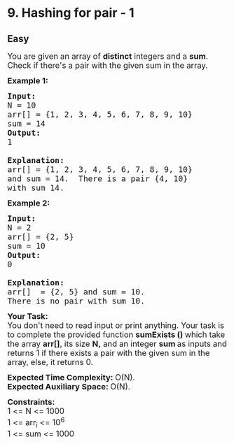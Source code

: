 # 9. Hashing for pair - 1
## Easy 
<div class="problem-statement">
                <p></p><p><span style="font-size:18px">You are given an array of <strong>distinct</strong> integers&nbsp;and&nbsp;a <strong>sum</strong>. Check if there's a pair with the given sum in the array.</span></p>

<p><span style="font-size:18px"><strong>Example 1:</strong></span></p>

<pre><span style="font-size:18px"><strong>Input:
</strong>N = 10
arr[] = {1, 2, 3, 4, 5, 6, 7, 8, 9, 10} 
sum = 14
<strong>Output: 
</strong>1
<strong>
Explanation: 
</strong>arr[] = {</span><span style="font-size:18px">1, 2, 3, 4, 5, 6, 7, 8, 9, 10} 
and sum = 14.&nbsp; There is a pair {4, 10} 
with sum 14.</span>
</pre>

<p><span style="font-size:18px"><strong>Example 2:</strong></span></p>

<pre><span style="font-size:18px"><strong>Input:
</strong>N = 2
arr[] = {2, 5}
sum = 10
<strong>Output:
</strong>0
<strong>
Explanation: 
</strong>arr[]&nbsp; = {2, 5} and sum = 10. 
There is no pair with sum 10.</span></pre>

<p><span style="font-size:18px"><strong>Your Task:</strong><br>
You don't need to read input or print anything. Your task is to&nbsp;complete the provided function <strong>sumExists ()&nbsp;</strong>which take the array <strong>arr[]</strong>, its size <strong>N,</strong> and an integer <strong>sum&nbsp;</strong>as inputs and returns 1 if there exists a pair with the given sum in the array,&nbsp;else, it returns 0.</span></p>

<p><span style="font-size:18px"><strong>Expected Time Complexity:&nbsp;</strong>O(N).<br>
<strong>Expected Auxiliary Space:&nbsp;</strong>O(N).</span></p>

<p><span style="font-size:18px"><strong>Constraints:</strong><br>
1 &lt;= N &lt;= 1000<br>
1 &lt;= arr<sub>i</sub> &lt;= 10<sup>6</sup><br>
1 &lt;= sum &lt;= 1000</span></p>
 <p></p>
            </div>